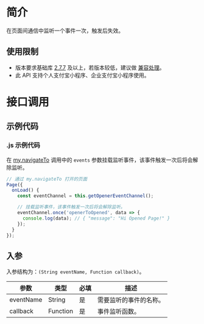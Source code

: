 # 简介

在页面间通信中监听一个事件一次，触发后失效。

## 使用限制

- 版本要求基础库 [2.7.7](https://opendocs.alipay.com/mini/framework/lib-upgrade-v2) 及以上，若版本较低，建议做 [兼容处理](https://opendocs.alipay.com/mini/framework/compatibility)。
- 此 API 支持个人支付宝小程序、企业支付宝小程序使用。

# 接口调用

## 示例代码

### .js 示例代码

在 [my.navigateTo](https://opendocs.alipay.com/mini/api/zwi8gx) 调用中的 `events` 参数挂载监听事件，该事件触发一次后将会解除监听。

```JavaScript
// 通过 my.navigateTo 打开的页面
Page({
  onLoad() {
    const eventChannel = this.getOpenerEventChannel();

    // 挂载监听事件，该事件触发一次后将会解除监听。
    eventChannel.once('openerToOpened', data => {
      console.log(data); // { "message": "Hi Opened Page!" }
    });
  }
});
```

## 入参

入参结构为：`(String eventName, Function callback)`。

| **参数**  | **类型** | **必填** | **描述**               |
| --------- | -------- | -------- | ---------------------- |
| eventName | String   | 是       | 需要监听的事件的名称。 |
| callback  | Function | 是       | 事件监听函数。         |
